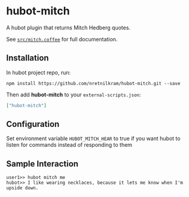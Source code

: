 # hubot-mitch

A hubot plugin that returns Mitch Hedberg quotes.

See [`src/mitch.coffee`](src/mitch.coffee) for full documentation.

## Installation

In hubot project repo, run:

`npm install https://github.com/nretnilkram/hubot-mitch.git --save`

Then add **hubot-mitch** to your `external-scripts.json`:

```json
["hubot-mitch"]
```

## Configuration
Set environment variable `HUBOT_MITCH_HEAR` to true if you want hubot to listen for commands instead of responding to them

## Sample Interaction

```
user1>> hubot mitch me
hubot>> I like wearing necklaces, because it lets me know when I'm upside down.
```
